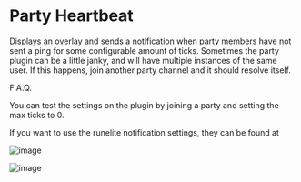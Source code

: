 # Party Heartbeat
Displays an overlay and sends a notification when party members have not sent a ping for some configurable amount of ticks.
Sometimes the party plugin can be a little janky, and will have multiple instances of the same user. If this happens, join another party channel and it should resolve itself.

F.A.Q.

You can test the settings on the plugin by joining a party and setting the max ticks to 0.

If you want to use the runelite notification settings, they can be found at

![image](https://user-images.githubusercontent.com/42009371/221331683-5ec46d49-7f30-431f-a582-ff21eb3bad1f.png)

![image](https://user-images.githubusercontent.com/42009371/221331720-446ec9c5-b876-4e57-ab13-e127dd123e2b.png)
